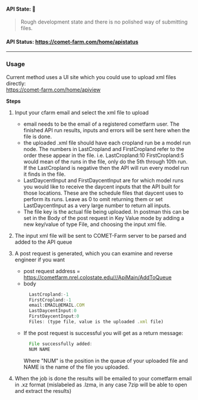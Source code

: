 #### API State:   :construction:

> Rough development state and there is no polished way of submitting files.


#### API Status: https://comet-farm.com/home/apistatus  

---  

### Usage  

Current method uses a UI site which you could use to upload xml files directly:  
https://comet-farm.com/home/apiview

**Steps**  
  1. Input your cfarm email and select the xml file to upload
      - email needs to be the email of a registered cometfarm user. The finished API run results, inputs and errors will be sent here when the file is done.
      - the uploaded .xml file should have each cropland run be a model run node. The numbers in LastCropland and FirstCropland refer to the order these appear in the file. i.e. LastCropland:10 FirstCropland:5 would mean of the runs in the file, only do the 5th through 10th run. If the LastCropland is negative then the API will run every model run it finds in the file.
      - LastDaycentInput and FirstDaycentInput are for which model runs you would like to receive the daycent inputs that the API built for those locations. These are the schedule files that daycent uses to perform its runs. Leave as 0 to omit returning them or set LastDaycentInput as a very large number to return all inputs.
      - The file key is the actual file being uploaded. In postman this can be set in the Body of the post request in Key Value mode by adding a new key/value of type File, and choosing the input xml file.

  2. The input xml file will be sent to COMET-Farm server to be parsed and added to the API queue

  3. A post request is generated, which you can examine and reverse engineer if you want
      - post request address = https://cometfarm.nrel.colostate.edu///ApiMain/AddToQueue  
      - body
        ```js
          LastCropland:-1
          FirstCropland:-1
          email:EMAIL@EMAIL.COM
          LastDaycentInput:0
          FirstDaycentInput:0
          Files: (type file, value is the uploaded .xml file)
        ```
      - If the post request is successful you will get as a return message:
        ```js
          File successfully added:
          NUM NAME
        ```
        Where "NUM" is the position in the queue of your uploaded file and NAME is the name of the file you uploaded.

  4. When the job is done the results will be emailed to your cometfarm email in .xz format (mislabeled as .lzma, in any case 7zip will be able to open and extract the results)
